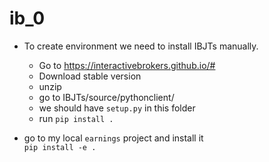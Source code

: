 # ib_0
* To create environment we need to install IBJTs manually.  
    * Go to https://interactivebrokers.github.io/#
    * Download stable version
    * unzip
    * go to IBJTs/source/pythonclient/
    * we should have `setup.py` in this folder
    * run `pip install .`
    
* go to my local `earnings` project and install it  
`pip install -e .`